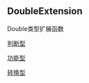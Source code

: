 ## DoubleExtension

Double类型扩展函数


[判断型](https://github.com/CN-Henny/java-base-type-utils/blob/main/doc/DoubleExtension/README1.md)

[功能型](https://github.com/CN-Henny/java-base-type-utils/blob/main/doc/DoubleExtension/README2.md)

[转换型](https://github.com/CN-Henny/java-base-type-utils/blob/main/doc/DoubleExtension/README3.md)

